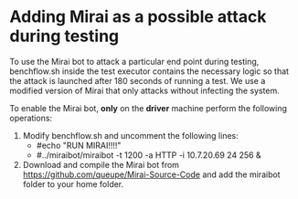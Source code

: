 # Adding Mirai as a possible attack during testing

To use the Mirai bot to attack a particular end point during testing, benchflow.sh inside the test executor contains the necessary logic so that the attack is launched after 180 seconds of running a test. We use a modified version of Mirai that only attacks without infecting the system.

To enable the Mirai bot, **only** on the **driver** machine perform the following operations:

1. Modify benchflow.sh and uncomment the following lines:
   - #echo "RUN MIRAI!!!!"
   - #../miraibot/miraibot -t 1200 -a HTTP -i 10.7.20.69 24 256 &
2. Download and compile the Mirai bot from https://github.com/queupe/Mirai-Source-Code and add the miraibot folder to your home folder.

